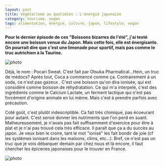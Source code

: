 ```yaml
---
layout: post
title: Végétarisme au quotidien : L'énergie japonaise
category: tourisme, vegan
tags: alimentation, énergie, culture, japon, lifestyle, vegan
---
```


**Pour le dernier épisode de ces "Boissons bizarres de l'été", j'ai testé encore une boisson venue du Japon. Mais cette fois, elle est énergisante. On pourrait dire que c'est une limonade pour sportif, mais pas comme le truc autrichien à la Taurine.**

![photo](https://cheziceman.files.wordpress.com/2017/08/dsc_6580.jpg)

Déjà, le nom : Pocari Sweat. C'est fait par Otsuka Pharmatical...Hein, un truc de médocs? Après tout, Coca a commencé comme ça. Contrairement à un soda, ce n'est pas gazeux . C'est une boisson qu'on dira ionisée, qui est considéré comme boisson de réhydratation. Ce qui m'a interpelé, c'est des ingrédients comme le Calcium Lactate, un ferment lactique qui n'est pas forcément d'origine animale en lui même. Mais c'est à prendre parfois avec précaution.

Coté goût, c'est plutôt indescriptible. Ca fait très chimique, pas écoeurant pour autant. C'est sensé donner les nutriments que l'on perd en suant. Malheureusement, je n'avais pas fait suffisamment d'exercice pour être à plat et je n'ai pas trouvé cela très efficace. Il paraît que ça a du succès au japon. Je veux bien le croire, tant le mot "ionisé" les fait bondir de joie (cf les systèmes ionisant dans les maisons, clims, etc...). Bref, ce n'est pas un truc que je vois débarquer demain par chez nous et là encore, il faut chercher les épiceries japonaises pour le trouver en France.

![photo](https://cheziceman.files.wordpress.com/2017/08/dsc_6581.jpg)
